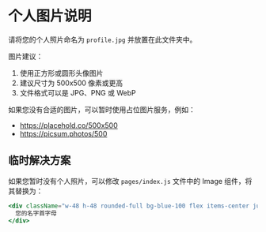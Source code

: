 # 个人图片说明

请将您的个人照片命名为 `profile.jpg` 并放置在此文件夹中。

图片建议：
1. 使用正方形或圆形头像图片
2. 建议尺寸为 500x500 像素或更高
3. 文件格式可以是 JPG、PNG 或 WebP

如果您没有合适的图片，可以暂时使用占位图片服务，例如：
- https://placehold.co/500x500
- https://picsum.photos/500

## 临时解决方案

如果您暂时没有个人照片，可以修改 `pages/index.js` 文件中的 Image 组件，将其替换为：

```jsx
<div className="w-48 h-48 rounded-full bg-blue-100 flex items-center justify-center text-blue-500 text-6xl font-bold">
  您的名字首字母
</div>
``` 